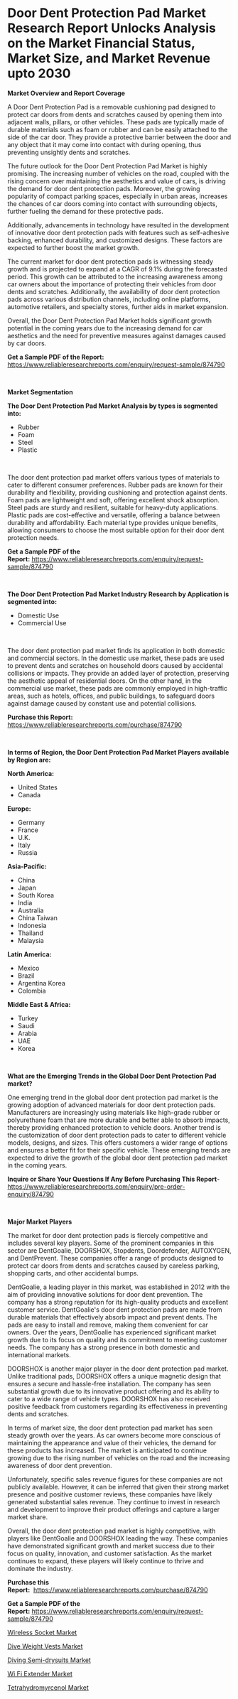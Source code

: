 <p><h1>Door Dent Protection Pad Market Research Report Unlocks Analysis on the Market Financial Status, Market Size, and Market Revenue upto 2030</h1></p><p><strong>Market Overview and Report Coverage</strong></p>
<p><p>A Door Dent Protection Pad is a removable cushioning pad designed to protect car doors from dents and scratches caused by opening them into adjacent walls, pillars, or other vehicles. These pads are typically made of durable materials such as foam or rubber and can be easily attached to the side of the car door. They provide a protective barrier between the door and any object that it may come into contact with during opening, thus preventing unsightly dents and scratches.</p><p>The future outlook for the Door Dent Protection Pad Market is highly promising. The increasing number of vehicles on the road, coupled with the rising concern over maintaining the aesthetics and value of cars, is driving the demand for door dent protection pads. Moreover, the growing popularity of compact parking spaces, especially in urban areas, increases the chances of car doors coming into contact with surrounding objects, further fueling the demand for these protective pads.</p><p>Additionally, advancements in technology have resulted in the development of innovative door dent protection pads with features such as self-adhesive backing, enhanced durability, and customized designs. These factors are expected to further boost the market growth.</p><p>The current market for door dent protection pads is witnessing steady growth and is projected to expand at a CAGR of 9.1% during the forecasted period. This growth can be attributed to the increasing awareness among car owners about the importance of protecting their vehicles from door dents and scratches. Additionally, the availability of door dent protection pads across various distribution channels, including online platforms, automotive retailers, and specialty stores, further aids in market expansion.</p><p>Overall, the Door Dent Protection Pad Market holds significant growth potential in the coming years due to the increasing demand for car aesthetics and the need for preventive measures against damages caused by car doors.</p></p>
<p><strong>Get a Sample PDF of the Report:</strong> <a href="https://www.reliableresearchreports.com/enquiry/request-sample/874790">https://www.reliableresearchreports.com/enquiry/request-sample/874790</a></p>
<p>&nbsp;</p>
<p><strong>Market Segmentation</strong></p>
<p><strong>The Door Dent Protection Pad Market Analysis by types is segmented into:</strong></p>
<p><ul><li>Rubber</li><li>Foam</li><li>Steel</li><li>Plastic</li></ul></p>
<p>&nbsp;</p>
<p><p>The door dent protection pad market offers various types of materials to cater to different consumer preferences. Rubber pads are known for their durability and flexibility, providing cushioning and protection against dents. Foam pads are lightweight and soft, offering excellent shock absorption. Steel pads are sturdy and resilient, suitable for heavy-duty applications. Plastic pads are cost-effective and versatile, offering a balance between durability and affordability. Each material type provides unique benefits, allowing consumers to choose the most suitable option for their door dent protection needs.</p></p>
<p><strong>Get a Sample PDF of the Report:</strong>&nbsp;<a href="https://www.reliableresearchreports.com/enquiry/request-sample/874790">https://www.reliableresearchreports.com/enquiry/request-sample/874790</a></p>
<p>&nbsp;</p>
<p><strong>The Door Dent Protection Pad Market Industry Research by Application is segmented into:</strong></p>
<p><ul><li>Domestic Use</li><li>Commercial Use</li></ul></p>
<p>&nbsp;</p>
<p><p>The door dent protection pad market finds its application in both domestic and commercial sectors. In the domestic use market, these pads are used to prevent dents and scratches on household doors caused by accidental collisions or impacts. They provide an added layer of protection, preserving the aesthetic appeal of residential doors. On the other hand, in the commercial use market, these pads are commonly employed in high-traffic areas, such as hotels, offices, and public buildings, to safeguard doors against damage caused by constant use and potential collisions.</p></p>
<p><strong>Purchase this Report:</strong>&nbsp; <a href="https://www.reliableresearchreports.com/purchase/874790">https://www.reliableresearchreports.com/purchase/874790</a></p>
<p>&nbsp;</p>
<p><strong>In terms of Region, the Door Dent Protection Pad Market Players available by Region are:</strong></p>
<p>
    <p> <strong> North America: </strong>
        <ul>
            <li>United States</li>
            <li>Canada</li>
        </ul>
        </p> 
    <p> <strong> Europe: </strong>
        <ul>
            <li>Germany</li>
            <li>France</li>
            <li>U.K.</li>
            <li>Italy</li>
            <li>Russia</li>
        </ul>
        </p> 
    <p> <strong> Asia-Pacific: </strong>
        <ul>
            <li>China</li>
            <li>Japan</li>
            <li>South Korea</li>
            <li>India</li>
            <li>Australia</li>
            <li>China Taiwan</li>
            <li>Indonesia</li>
            <li>Thailand</li>
            <li>Malaysia</li>
        </ul>
        </p> 
    <p> <strong> Latin America: </strong>
        <ul>
            <li>Mexico</li>
            <li>Brazil</li>
            <li>Argentina Korea</li>
            <li>Colombia</li>
        </ul>
        </p> 
    <p> <strong> Middle East & Africa: </strong>
        <ul>
            <li>Turkey</li>
            <li>Saudi</li>
            <li>Arabia</li>
            <li>UAE</li>
            <li>Korea</li>
        </ul>
    </p>
    </p>
<p>&nbsp;</p>
<p><strong>What are the Emerging Trends in the Global Door Dent Protection Pad market?</strong></p>
<p><p>One emerging trend in the global door dent protection pad market is the growing adoption of advanced materials for door dent protection pads. Manufacturers are increasingly using materials like high-grade rubber or polyurethane foam that are more durable and better able to absorb impacts, thereby providing enhanced protection to vehicle doors. Another trend is the customization of door dent protection pads to cater to different vehicle models, designs, and sizes. This offers customers a wider range of options and ensures a better fit for their specific vehicle. These emerging trends are expected to drive the growth of the global door dent protection pad market in the coming years.</p></p>
<p><strong>Inquire or Share Your Questions If Any Before Purchasing This Report</strong>- <a href="https://www.reliableresearchreports.com/enquiry/pre-order-enquiry/874790">https://www.reliableresearchreports.com/enquiry/pre-order-enquiry/874790</a></p>
<p>&nbsp;</p>
<p><strong>Major Market Players</strong></p>
<p><p>The market for door dent protection pads is fiercely competitive and includes several key players. Some of the prominent companies in this sector are DentGoalie, DOORSHOX, Stopdents, Doordefender, AUTOXYGEN, and DentPrevent. These companies offer a range of products designed to protect car doors from dents and scratches caused by careless parking, shopping carts, and other accidental bumps.</p><p>DentGoalie, a leading player in this market, was established in 2012 with the aim of providing innovative solutions for door dent prevention. The company has a strong reputation for its high-quality products and excellent customer service. DentGoalie's door dent protection pads are made from durable materials that effectively absorb impact and prevent dents. The pads are easy to install and remove, making them convenient for car owners. Over the years, DentGoalie has experienced significant market growth due to its focus on quality and its commitment to meeting customer needs. The company has a strong presence in both domestic and international markets.</p><p>DOORSHOX is another major player in the door dent protection pad market. Unlike traditional pads, DOORSHOX offers a unique magnetic design that ensures a secure and hassle-free installation. The company has seen substantial growth due to its innovative product offering and its ability to cater to a wide range of vehicle types. DOORSHOX has also received positive feedback from customers regarding its effectiveness in preventing dents and scratches.</p><p>In terms of market size, the door dent protection pad market has seen steady growth over the years. As car owners become more conscious of maintaining the appearance and value of their vehicles, the demand for these products has increased. The market is anticipated to continue growing due to the rising number of vehicles on the road and the increasing awareness of door dent prevention.</p><p>Unfortunately, specific sales revenue figures for these companies are not publicly available. However, it can be inferred that given their strong market presence and positive customer reviews, these companies have likely generated substantial sales revenue. They continue to invest in research and development to improve their product offerings and capture a larger market share.</p><p>Overall, the door dent protection pad market is highly competitive, with players like DentGoalie and DOORSHOX leading the way. These companies have demonstrated significant growth and market success due to their focus on quality, innovation, and customer satisfaction. As the market continues to expand, these players will likely continue to thrive and dominate the industry.</p></p>
<p><strong>Purchase this Report:</strong>&nbsp;&nbsp;<a href="https://www.reliableresearchreports.com/purchase/874790">https://www.reliableresearchreports.com/purchase/874790</a></p>
<p></p>
<p><strong>Get a Sample PDF of the Report:</strong>&nbsp;<a href="https://www.reliableresearchreports.com/enquiry/request-sample/874790">https://www.reliableresearchreports.com/enquiry/request-sample/874790</a></p>
<p><p><a href="https://www.reportprime.com/wireless-socket-r2298">Wireless Socket Market</a></p><p><a href="https://github.com/NorbertYates/Market-Research-Report-List-1/blob/main/dive-weight-vests-market.md">Dive Weight Vests Market</a></p><p><a href="https://github.com/GroverBarry/Market-Research-Report-List-1/blob/main/diving-semi-drysuits-market.md">Diving Semi-drysuits Market</a></p><p><a href="https://www.reportprime.com/wi-fi-extender-r2300">Wi Fi Extender Market</a></p><p><a href="https://www.linkedin.com/pulse/tetrahydromyrcenol-market-size-2023-2030-global-industrial-digwe/">Tetrahydromyrcenol Market</a></p></p>